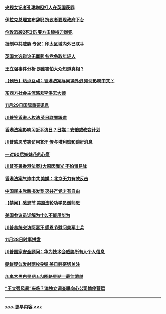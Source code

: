 #### [央视女记者孔琳琳因打人在英国获罪](../pages/prog202/a102718981.md?t=11301055) 
#### [伊拉克总理宣布辞职 抗议者要现政府下台](../pages/prog202/a102718856.md?t=11301055) 
#### [伦敦恐袭2死3伤 警方击毙持刀嫌犯](../pages/prog202/a102718851.md?t=11301055) 
#### [抵制中共威胁 专家：印太区域内外已联手](../pages/prog202/a102718715.md?t=11301055) 
#### [英国大选辩论无赢家 各党争取年轻人](../pages/prog202/a102718641.md?t=11301055) 
#### [王立强事件分析 是谁害怕大众知道真相？](../pages/prog202/a102718610.md?t=11301055) 
#### [【预告】热点互动：香港法案与间谍外逃  如何影响中共？](../pages/prog202/a102718598.md?t=11301055) 
#### [东西方社会主流感恩李洪志大师](../pages/prog202/a102718522.md?t=11301055) 
#### [11月29日国际重要讯息](../pages/prog202/a102718463.md?t=11301055) 
#### [川普签香港人权法 英日联署跟进](../pages/prog202/a102718430.md?t=11301055) 
#### [香港法案影响习近平访日？日媒：安倍或改变计划](../pages/prog202/a102718385.md?t=11301055) 
#### [川普感恩节突访阿富汗 传与塔利班和谈好消息](../pages/prog202/a102718313.md?t=11301055) 
#### [一对90后姊妹花的心愿](../pages/prog202/a102718335.md?t=11301055) 
#### [川普签署香港法案3大原因曝光 不怕贸易战](../pages/prog202/a102718310.md?t=11301055) 
#### [香港法案气炸中共 美媒：北京无力有效反击](../pages/prog202/a102718235.md?t=11301055) 
#### [中国民主党新书发表 灭共产党才有自由](../pages/prog202/a102718245.md?t=11301055) 
#### [【禁闻】感恩节 美国法轮功学员谢师恩](../pages/prog202/a102718153.md?t=11301055) 
#### [美国参议员详解为什么不能用华为](../pages/prog202/a102718060.md?t=11301055) 
#### [川普总统突访阿富汗 感恩节慰问美军士兵](../pages/prog202/a102718132.md?t=11301055) 
#### [11月28日时事拼盘](../pages/prog202/a102718121.md?t=11301055) 
#### [川普国家安全顾问：华为技术会威胁所有人个人信息](../pages/prog202/a102718053.md?t=11301055) 
#### [朝鲜疑似发射两枚导弹 美日韩密切关注](../pages/prog202/a102718015.md?t=11301055) 
#### [加拿大黑色星期五和网路星期一最佳清单](../pages/prog202/a102718012.md?t=11301055) 
#### [“王立强风暴”来临？澳独立调查曝向心公司悄停营运](../pages/prog202/a102717992.md?t=11301055) 

----
#### [ >>> 更早内容 <<< ](../indexes/prog202-earlier.md)
